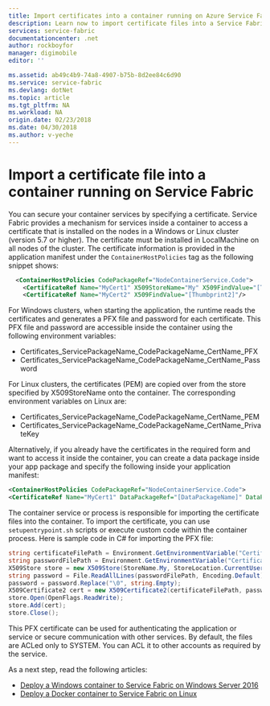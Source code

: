 ```yaml
---
title: Import certificates into a container running on Azure Service Fabric| Azure
description: Learn now to import certificate files into a Service Fabric container service.
services: service-fabric
documentationcenter: .net
author: rockboyfor
manager: digimobile
editor: ''

ms.assetid: ab49c4b9-74a8-4907-b75b-8d2ee84c6d90
ms.service: service-fabric
ms.devlang: dotNet
ms.topic: article
ms.tgt_pltfrm: NA
ms.workload: NA
origin.date: 02/23/2018
ms.date: 04/30/2018
ms.author: v-yeche
---
```


# Import a certificate file into a container running on Service Fabric

You can secure your container services by specifying a certificate. Service Fabric provides a mechanism for services inside a container to access a certificate that is installed on the nodes in a Windows or Linux cluster (version 5.7 or higher). The certificate must be installed in LocalMachine on all nodes of the cluster. The certificate information is provided in the application manifest under the `ContainerHostPolicies` tag as the following snippet shows:

```xml
  <ContainerHostPolicies CodePackageRef="NodeContainerService.Code">
    <CertificateRef Name="MyCert1" X509StoreName="My" X509FindValue="[Thumbprint1]"/>
    <CertificateRef Name="MyCert2" X509FindValue="[Thumbprint2]"/>
 ```

For Windows clusters, when starting the application, the runtime reads the certificates and generates a PFX file and password for each certificate. This PFX file and password are accessible inside the container using the following environment variables: 

* Certificates_ServicePackageName_CodePackageName_CertName_PFX
* Certificates_ServicePackageName_CodePackageName_CertName_Password

For Linux clusters, the certificates (PEM) are copied over from the store specified by X509StoreName onto the container. The corresponding environment variables on Linux are:

* Certificates_ServicePackageName_CodePackageName_CertName_PEM
* Certificates_ServicePackageName_CodePackageName_CertName_PrivateKey

Alternatively, if you already have the certificates in the required form and want to access it inside the container, you can create a data package inside your app package and specify the following inside your application manifest:

```xml
<ContainerHostPolicies CodePackageRef="NodeContainerService.Code">
<CertificateRef Name="MyCert1" DataPackageRef="[DataPackageName]" DataPackageVersion="[Version]" RelativePath="[Relative Path to certificate inside DataPackage]" Password="[password]" IsPasswordEncrypted="[true/false]"/>
 ```

The container service or process is responsible for importing the certificate files into the container. To import the certificate, you can use `setupentrypoint.sh` scripts or execute custom code within the container process. Here is sample code in C# for importing the PFX file:

```csharp
string certificateFilePath = Environment.GetEnvironmentVariable("Certificates_MyServicePackage_NodeContainerService.Code_MyCert1_PFX");
string passwordFilePath = Environment.GetEnvironmentVariable("Certificates_MyServicePackage_NodeContainerService.Code_MyCert1_Password");
X509Store store = new X509Store(StoreName.My, StoreLocation.CurrentUser);
string password = File.ReadAllLines(passwordFilePath, Encoding.Default)[0];
password = password.Replace("\0", string.Empty);
X509Certificate2 cert = new X509Certificate2(certificateFilePath, password, X509KeyStorageFlags.MachineKeySet | X509KeyStorageFlags.PersistKeySet);
store.Open(OpenFlags.ReadWrite);
store.Add(cert);
store.Close();
```
This PFX certificate can be used for authenticating the application or service or secure communication with other services. By default, the files are ACLed only to SYSTEM. You can ACL it to other accounts as required by the service.

As a next step, read the following articles:

* [Deploy a Windows container to Service Fabric on Windows Server 2016](service-fabric-get-started-containers.md)
* [Deploy a Docker container to Service Fabric on Linux](service-fabric-get-started-containers-linux.md)

<!--Update_Description: update meta properties, wording update -->